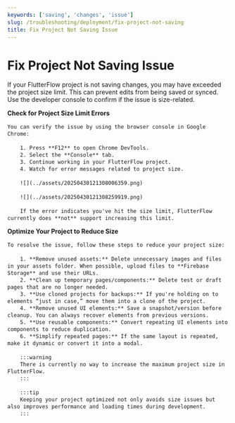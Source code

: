 ```yaml
---
keywords: ['saving', 'changes', 'issue']
slug: /troubleshooting/deployment/fix-project-not-saving
title: Fix Project Not Saving Issue
---
```


# Fix Project Not Saving Issue

If your FlutterFlow project is not saving changes, you may have exceeded the project size limit. This can prevent edits from being saved or synced. Use the developer console to confirm if the issue is size-related.

**Check for Project Size Limit Errors**

    You can verify the issue by using the browser console in Google Chrome:

        1. Press **F12** to open Chrome DevTools.
        2. Select the **Console** tab.
        3. Continue working in your FlutterFlow project.
        4. Watch for error messages related to project size.

        ![](../assets/20250430121308006359.png)
        
        ![](../assets/20250430121308259919.png)

        If the error indicates you've hit the size limit, FlutterFlow currently does **not** support increasing this limit.

**Optimize Your Project to Reduce Size**

    To resolve the issue, follow these steps to reduce your project size:

        1. **Remove unused assets:** Delete unnecessary images and files in your assets folder. When possible, upload files to **Firebase Storage** and use their URLs.
        2. **Clean up temporary pages/components:** Delete test or draft pages that are no longer needed.
        3. **Use cloned projects for backups:** If you're holding on to elements “just in case,” move them into a clone of the project.
        4. **Remove unused UI elements:** Save a snapshot/version before cleanup. You can always recover elements from previous versions.
        5. **Use reusable components:** Convert repeating UI elements into components to reduce duplication.
        6. **Simplify repeated pages:** If the same layout is repeated, make it dynamic or convert it into a modal.

        :::warning
        There is currently no way to increase the maximum project size in FlutterFlow.
        :::

        :::tip
        Keeping your project optimized not only avoids size issues but also improves performance and loading times during development.
        :::

